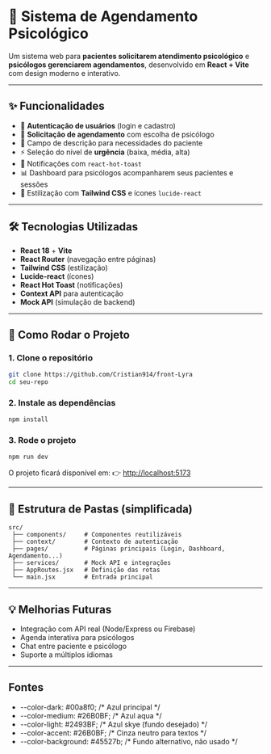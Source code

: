 # 🧠 Sistema de Agendamento Psicológico

Um sistema web para **pacientes solicitarem atendimento psicológico** e **psicólogos gerenciarem agendamentos**, desenvolvido em **React + Vite** com design moderno e interativo.

---

## ✨ Funcionalidades

* 👤 **Autenticação de usuários** (login e cadastro)
* 📅 **Solicitação de agendamento** com escolha de psicólogo
* 📝 Campo de descrição para necessidades do paciente
* ⚡ Seleção do nível de **urgência** (baixa, média, alta)
* 🔔 Notificações com `react-hot-toast`
* 📊 Dashboard para psicólogos acompanharem seus pacientes e sessões
* 🎨 Estilização com **Tailwind CSS** e ícones `lucide-react`

---

## 🛠️ Tecnologias Utilizadas

* **React 18** + **Vite**
* **React Router** (navegação entre páginas)
* **Tailwind CSS** (estilização)
* **Lucide-react** (ícones)
* **React Hot Toast** (notificações)
* **Context API** para autenticação
* **Mock API** (simulação de backend)

---

## 🚀 Como Rodar o Projeto

### 1. Clone o repositório

```bash
git clone https://github.com/Cristian914/front-Lyra
cd seu-repo
```

### 2. Instale as dependências

```bash
npm install
```

### 3. Rode o projeto

```bash
npm run dev
```

O projeto ficará disponível em:
👉 [http://localhost:5173](http://localhost:5173)

---

## 📂 Estrutura de Pastas (simplificada)

```
src/
 ├── components/     # Componentes reutilizáveis
 ├── context/        # Contexto de autenticação
 ├── pages/          # Páginas principais (Login, Dashboard, Agendamento...)
 ├── services/       # Mock API e integrações
 ├── AppRoutes.jsx   # Definição das rotas
 └── main.jsx        # Entrada principal
```

---

## 💡 Melhorias Futuras

* Integração com API real (Node/Express ou Firebase)
* Agenda interativa para psicólogos
* Chat entre paciente e psicólogo
* Suporte a múltiplos idiomas

---

## Fontes
*  --color-dark: #00a8f0;       /* Azul principal */
*  --color-medium: #26B0BF;     /* Azul aqua */
*  --color-light: #2493BF;      /* Azul skye (fundo desejado) */
*  --color-accent: #26B0BF;     /* Cinza neutro para textos */
*  --color-background: #45527b; /* Fundo alternativo, não usado */

